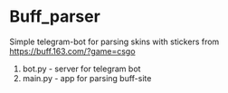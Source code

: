 # Buff_parser
Simple telegram-bot for parsing skins with stickers from https://buff.163.com/?game=csgo

1. bot.py - server for telegram bot
2. main.py - app for parsing buff-site
